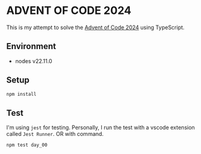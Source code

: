 # ADVENT OF CODE 2024

This is my attempt to solve the [Advent of Code 2024](https://adventofcode.com/2024/day/1) using TypeScript.

## Environment

- nodes v22.11.0

## Setup

```bash
npm install
```

## Test

I'm using `jest` for testing.
Personally, I run the test with a vscode extension called `Jest Runner`.
OR with command.

```bash
npm test day_00
```